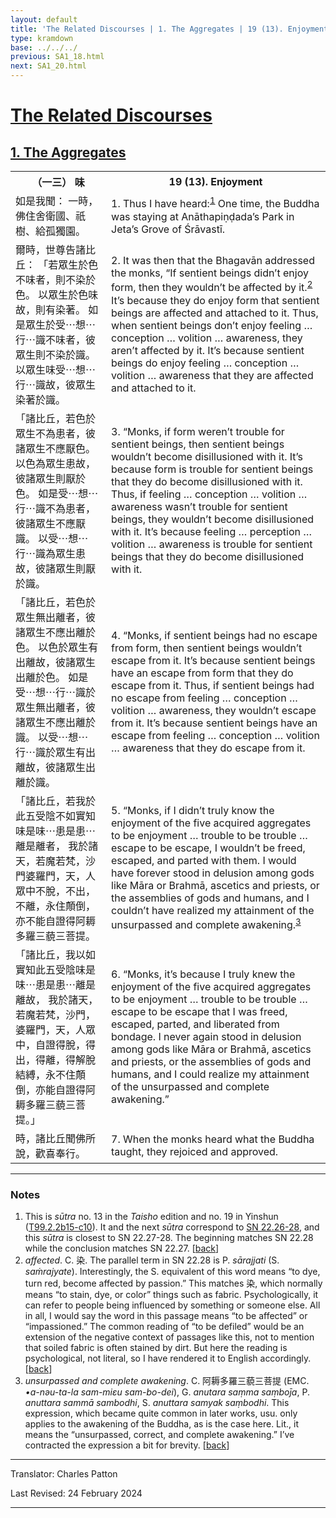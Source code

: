 ```yaml
---
layout: default
title: 'The Related Discourses | 1. The Aggregates | 19 (13). Enjoyment'
type: kramdown
base: ../../../
previous: SA1_18.html
next: SA1_20.html
---
```


<h1><a href='(../index.html)'>The Related Discourses</a></h1>
<h2><a href='index.html'>1. The Aggregates</a></h2>

<table class="trans">
  <th class='ch'>（一三） 味</th>
  <th class='en'>19 (13). Enjoyment</th>
  <tr>
    <td title='t99.2.2b15'>如是我聞： 一時，佛住舍衛國、祇樹、給孤獨園。</td>
    <td id='p1'>1. Thus I have heard:<sup id="ref1"><a href="#n1">1</a></sup> One time, the Buddha was staying at Anāthapiṇḍada’s Park in Jeta’s Grove of Śrāvastī.</td>
  </tr>
  <tr>
    <td title='t99.2.2b16'>爾時，世尊告諸比丘： 「若眾生於色不味者，則不染於色。 以眾生於色味故，則有染著。 如是眾生於受⋯想⋯行⋯識不味者，彼眾生則不染於識。 以眾生味受⋯想⋯行⋯識故，彼眾生染著於識。</td>
    <td id='p2'>2. It was then that the Bhagavān addressed the monks, “If sentient beings didn’t enjoy form, then they wouldn’t be affected by it.<sup id="ref2"><a href="#n2">2</a></sup> It’s because they do enjoy form that sentient beings are affected and attached to it. Thus, when sentient beings don’t enjoy feeling … conception … volition … awareness, they aren’t affected by it. It’s because sentient beings do enjoy feeling … conception … volition … awareness that they are affected and attached to it.</td>
  </tr>
  <tr>
    <td title='t99.2.2b20'>「諸比丘，若色於眾生不為患者，彼諸眾生不應厭色。 以色為眾生患故，彼諸眾生則厭於色。 如是受⋯想⋯行⋯識不為患者，彼諸眾生不應厭識。 以受⋯想⋯行⋯識為眾生患故，彼諸眾生則厭於識。</td>
    <td id='p3'>3. “Monks, if form weren’t trouble for sentient beings, then sentient beings wouldn’t become disillusioned with it. It’s because form is trouble for sentient beings that they do become disillusioned with it. Thus, if feeling … conception … volition … awareness wasn’t trouble for sentient beings, they wouldn’t become disillusioned with it. It’s because feeling … perception … volition … awareness is trouble for sentient beings that they do become disillusioned with it.</td>
  </tr>
  <tr>
    <td title='t99.2.2b25'>「諸比丘，若色於眾生無出離者，彼諸眾生不應出離於色。 以色於眾生有出離故，彼諸眾生出離於色。 如是受⋯想⋯行⋯識於眾生無出離者，彼諸眾生不應出離於識。 以受⋯想⋯行⋯識於眾生有出離故，彼諸眾生出離於識。</td>
    <td id='p4'>4. “Monks, if sentient beings had no escape from form, then sentient beings wouldn’t escape from it. It’s because sentient beings have an escape from form that they do escape from it. Thus, if sentient beings had no escape from feeling … conception … volition … awareness, they wouldn’t escape from it. It’s because sentient beings have an escape from feeling … conception … volition … awareness that they do escape from it.</td>
  </tr>
  <tr>
    <td title='t99.2.2c1'>「諸比丘，若我於此五受陰不如實知味是味⋯患是患⋯離是離者， 我於諸天，若魔若梵，沙門婆羅門，天，人眾中不脫，不出，不離，永住顛倒，亦不能自證得阿耨多羅三藐三菩提。</td>
    <td id='p5'>5. “Monks, if I didn’t truly know the enjoyment of the five acquired aggregates to be enjoyment … trouble to be trouble … escape to be escape, I wouldn’t be freed, escaped, and parted with them. I would have forever stood in delusion among gods like Māra or Brahmā,  ascetics and priests, or the assemblies of gods and humans, and I couldn’t have realized my attainment of the unsurpassed and complete awakening.<sup id="ref3"><a href="#n3">3</a></sup></td>
  </tr>
  <tr>
    <td title='t99.2.2c5'>「諸比丘，我以如實知此五受陰味是味⋯患是患⋯離是離故， 我於諸天，若魔若梵，沙門，婆羅門，天，人眾中，自證得脫，得出，得離，得解脫結縛，永不住顛倒，亦能自證得阿耨多羅三藐三菩提。」</td>
    <td id='p6'>6. “Monks, it’s because I truly knew the enjoyment of the five acquired aggregates to be enjoyment … trouble to be trouble … escape to be escape that I was freed, escaped, parted, and liberated from bondage. I never again stood in delusion among gods like Māra or Brahmā, ascetics and priests, or the assemblies of gods and humans, and I could realize my attainment of the unsurpassed and complete awakening.”</td>
  </tr>
  <tr>
    <td title='t99.2.2c9'>時，諸比丘聞佛所說，歡喜奉行。</td>
    <td id='p7'>7. When the monks heard what the Buddha taught, they rejoiced and approved.</td>
  </tr>
</table>

<hr/>

<h3 id="notes">Notes</h3>

<ol>
<li id="n1">This is <em>sūtra</em> no. 13 in the <cite>Taisho</cite> edition and no. 19 in Yinshun (<a href="https://cbetaonline.dila.edu.tw/zh/T02n0099_p0002b15" target="_blank">T99.2.2b15-c10</a>). It and the next <em>sūtra</em> correspond to <a href="https://suttacentral.net/sn22.26" target="_blank">SN 22.26-28</a>, and this <em>sūtra</em> is closest to SN 22.27-28. The beginning matches SN 22.28 while the conclusion matches SN 22.27. [<a href="#ref1">back</a>]</li>
<li id="n2"><em>affected</em>. C. 染. The parallel term in SN 22.28 is P. <em>sārajjati</em> (S. <em>saṁrajyate</em>). Interestingly, the S. equivalent of this word means “to dye, turn red, become affected by passion.” This matches 染, which normally means “to stain, dye, or color” things such as fabric. Psychologically, it can refer to people being influenced by something or someone else. All in all, I would say the word in this passage means “to be affected” or “impassioned.” The common reading of “to be defiled” would be an extension of the negative context of passages like this, not to mention that soiled fabric is often stained by dirt. But here the reading is psychological, not literal, so I have rendered it to English accordingly. [<a href="#ref2">back</a>]</li>
<li id="n3"><em>unsurpassed and complete awakening</em>. C. 阿耨多羅三藐三菩提 (EMC. <em>•a-nəu-ta-la sam-miɛu sam-bo-dei</em>), G. <em>anutara saṃma saṃboj̄a</em>, P. <em>anuttara sammā sambodhi</em>, S. <em>anuttara samyak saṃbodhi</em>. This expression, which became quite common in later works, usu. only applies to the awakening of the Buddha, as is the case here. Lit., it means the “unsurpassed, correct, and complete awakening.” I’ve contracted the expression a bit for brevity. [<a href="#ref3">back</a>]</li>
</ol>
<hr/>

<p class="translator">Translator: Charles Patton</p>
<p class='revised'>Last Revised: 24 February 2024</p>

<hr/>